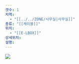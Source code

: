 ```yaml
---
갯수: 1
지역:
  - "[[../../ZONE/사무실|사무실]]"
종류: "[[케이블]]"
위치:
  - "[[E-LBOX]]"
상세위치: 
설명:
---
```



![](http://192.168.50.22/devices/250218_IMG_0002.jpg)
